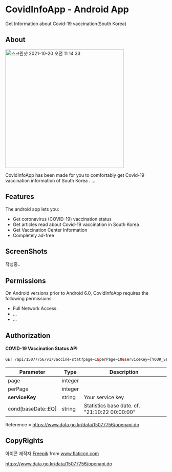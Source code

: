 # CovidInfoApp - Android App
Get Information about Covid-19 vaccination(South Korea)  
  
## About
<img width="370" alt="스크린샷 2021-10-20 오전 11 14 33" src="https://user-images.githubusercontent.com/18653295/138016768-a48f76a6-6426-4e30-9a60-2876e749cd26.png">  


CovidInfoApp has been made for you to comfortably get Covid-19 vaccination information of South Korea . 
....
## Features
The android app lets you:
* Get coronavirus (COVID-19) vaccination status
* Get articles read about Covid-19 vaccination in South Korea
* Get Vaccination Center Information
* Completely ad-free
## ScreenShots
작성중..
## Permissions
On Android versions prior to Android 6.0, CovidInfoApp requires the following permissions:
* Full Network Access.
* ...
* ...
## Authorization
<h4> COVID-19 Vaccination Status API </h4> 

```html
GET /api/15077756/v1/vaccine-stat?page=1&perPage=10&serviceKey=[YOUR_SERVICE_KEY]&cond[baseDate::EQ]=[YOUR_BASE_DATE]
```    

<!-- Table -->
|Parameter|Type|Description|
|--|--|--|
|page|integer||
|perPage|integer||
|<b>serviceKey</b>|string|Your service key|
|cond[baseDate::EQ]|string|Statistics base date. cf. "21:10:22 00:00:00"|

Reference = https://www.data.go.kr/data/15077756/openapi.do

## CopyRights
<div>아이콘 제작자 <a href="https://www.freepik.com" title="Freepik">Freepik</a> from <a href="https://www.flaticon.com/kr/" title="Flaticon">www.flaticon.com</a></div>

https://www.data.go.kr/data/15077756/openapi.do
